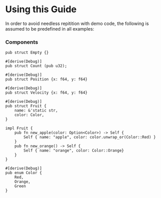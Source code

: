 # Using this Guide

In order to avoid needless repitition with demo code, the following is assumed to be predefined in all examples:

### Components
```
pub struct Empty {}

#[derive(Debug)]
pub struct Count (pub u32);

#[derive(Debug)]
pub struct Position {x: f64, y: f64}

#[derive(Debug)]
pub struct Velocity {x: f64, y: f64}

#[derive(Debug)]
pub struct Fruit {
    name: &'static str,
    color: Color, 
}

impl Fruit {
    pub fn new_apple(color: Option<Color>) -> Self {
        Self { name: "apple", color: color.unwrap_or(Color::Red) }
    }
    pub fn new_orange() -> Self {
        Self { name: "orange", color: Color::Orange}
    }
}

#[derive(Debug)]
pub enum Color {
    Red,
    Orange,
    Green
}
```